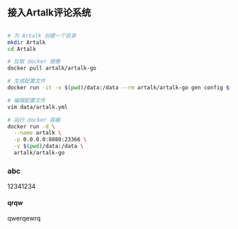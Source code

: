 
## 接入Artalk评论系统

```bash

# 为 Artalk 创建一个目录
mkdir Artalk
cd Artalk

# 拉取 docker 镜像
docker pull artalk/artalk-go

# 生成配置文件
docker run -it -v $(pwd)/data:/data --rm artalk/artalk-go gen config $(pwd)/artalk.yml

# 编辑配置文件
vim data/artalk.yml

# 运行 docker 容器
docker run -d \
  --name artalk \
  -p 0.0.0.0:8080:23366 \
  -v $(pwd)/data:/data \
  artalk/artalk-go

```

### abc

12341234

#### qrqw

qwerqewrq
